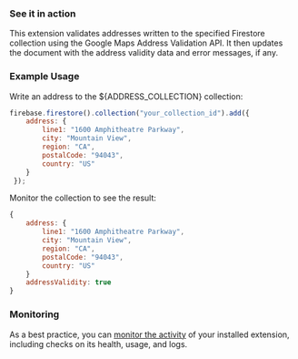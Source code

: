 ### See it in action
This extension validates addresses written to the specified Firestore collection using the Google Maps Address Validation API. It then updates the document with the address validity data and error messages, if any.

### Example Usage
Write an address to the ${ADDRESS_COLLECTION} collection:

```js
firebase.firestore().collection("your_collection_id").add({ 
    address: { 
        line1: "1600 Amphitheatre Parkway",
        city: "Mountain View",
        region: "CA",
        postalCode: "94043",
        country: "US"
    } 
 });
```

Monitor the collection to see the result:

```js
{
    address: { 
        line1: "1600 Amphitheatre Parkway",
        city: "Mountain View",
        region: "CA",
        postalCode: "94043",
        country: "US"
    } 
    addressValidity: true
}
```

### Monitoring

As a best practice, you can [monitor the activity](https://firebase.google.com/docs/extensions/manage-installed-extensions#monitor) of your installed extension, including checks on its health, usage, and logs.